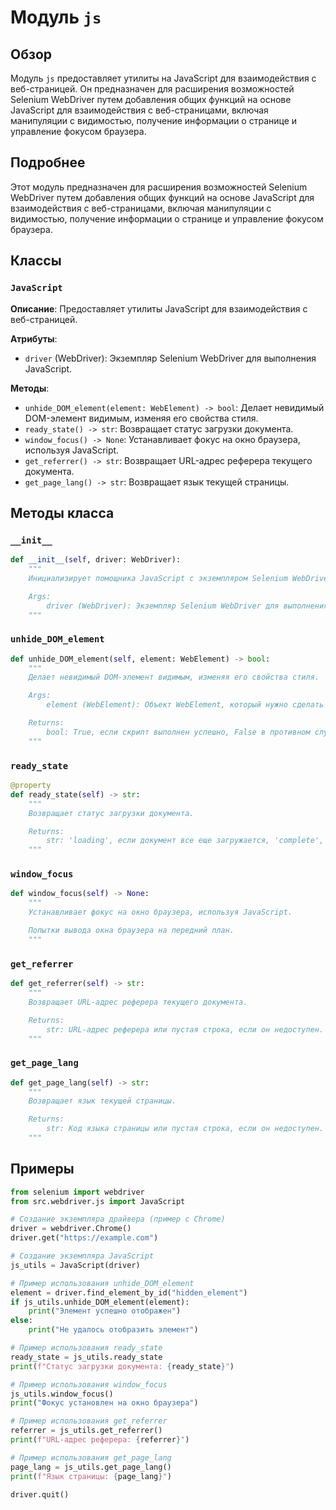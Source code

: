 # Модуль `js`

## Обзор

Модуль `js` предоставляет утилиты на JavaScript для взаимодействия с веб-страницей. Он предназначен для расширения возможностей Selenium WebDriver путем добавления общих функций на основе JavaScript для взаимодействия с веб-страницами, включая манипуляции с видимостью, получение информации о странице и управление фокусом браузера.

## Подробнее

Этот модуль предназначен для расширения возможностей Selenium WebDriver путем добавления общих функций на основе JavaScript для взаимодействия с веб-страницами, включая манипуляции с видимостью, получение информации о странице и управление фокусом браузера.

## Классы

### `JavaScript`

**Описание**: Предоставляет утилиты JavaScript для взаимодействия с веб-страницей.

**Атрибуты**:
- `driver` (WebDriver): Экземпляр Selenium WebDriver для выполнения JavaScript.

**Методы**:
- `unhide_DOM_element(element: WebElement) -> bool`: Делает невидимый DOM-элемент видимым, изменяя его свойства стиля.
- `ready_state() -> str`: Возвращает статус загрузки документа.
- `window_focus() -> None`: Устанавливает фокус на окно браузера, используя JavaScript.
- `get_referrer() -> str`: Возвращает URL-адрес реферера текущего документа.
- `get_page_lang() -> str`: Возвращает язык текущей страницы.

## Методы класса

### `__init__`

```python
def __init__(self, driver: WebDriver):
    """
    Инициализирует помощника JavaScript с экземпляром Selenium WebDriver.

    Args:
        driver (WebDriver): Экземпляр Selenium WebDriver для выполнения JavaScript.
    """
```

### `unhide_DOM_element`

```python
def unhide_DOM_element(self, element: WebElement) -> bool:
    """
    Делает невидимый DOM-элемент видимым, изменяя его свойства стиля.

    Args:
        element (WebElement): Объект WebElement, который нужно сделать видимым.

    Returns:
        bool: True, если скрипт выполнен успешно, False в противном случае.
    """
```

### `ready_state`

```python
@property
def ready_state(self) -> str:
    """
    Возвращает статус загрузки документа.

    Returns:
        str: 'loading', если документ все еще загружается, 'complete', если загрузка завершена.
    """
```

### `window_focus`

```python
def window_focus(self) -> None:
    """
    Устанавливает фокус на окно браузера, используя JavaScript.

    Попытки вывода окна браузера на передний план.
    """
```

### `get_referrer`

```python
def get_referrer(self) -> str:
    """
    Возвращает URL-адрес реферера текущего документа.

    Returns:
        str: URL-адрес реферера или пустая строка, если он недоступен.
    """
```

### `get_page_lang`

```python
def get_page_lang(self) -> str:
    """
    Возвращает язык текущей страницы.

    Returns:
        str: Код языка страницы или пустая строка, если он недоступен.
    """
```

## Примеры

```python
from selenium import webdriver
from src.webdriver.js import JavaScript

# Создание экземпляра драйвера (пример с Chrome)
driver = webdriver.Chrome()
driver.get("https://example.com")

# Создание экземпляра JavaScript
js_utils = JavaScript(driver)

# Пример использования unhide_DOM_element
element = driver.find_element_by_id("hidden_element")
if js_utils.unhide_DOM_element(element):
    print("Элемент успешно отображен")
else:
    print("Не удалось отобразить элемент")

# Пример использования ready_state
ready_state = js_utils.ready_state
print(f"Статус загрузки документа: {ready_state}")

# Пример использования window_focus
js_utils.window_focus()
print("Фокус установлен на окно браузера")

# Пример использования get_referrer
referrer = js_utils.get_referrer()
print(f"URL-адрес реферера: {referrer}")

# Пример использования get_page_lang
page_lang = js_utils.get_page_lang()
print(f"Язык страницы: {page_lang}")

driver.quit()